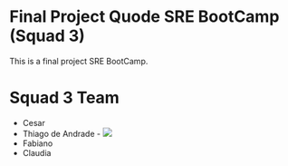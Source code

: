 # Final Project Quode SRE BootCamp (Squad 3)
This is a final project SRE BootCamp. 

# Squad 3 Team
- Cesar
- Thiago de Andrade - <img src="{[BadgeURLHere](https://img.shields.io/badge/LinkedIn-0077B5?style=for-the-badge&logo=linkedin&logoColor=white)}" />
- Fabiano
- Claudia
